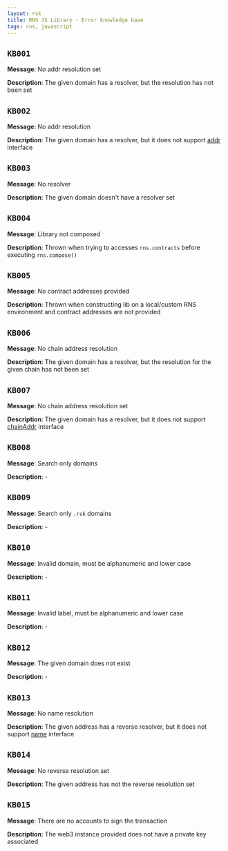 ```yaml
---
layout: rsk
title: RNS JS Library - Error knowledge base
tags: rns, javascript
---
```


## `KB001`

**Message**: No addr resolution set

**Description**: The given domain has a resolver, but the resolution has not been set

## `KB002`

**Message**: No addr resolution

**Description**: The given domain has a resolver, but it does not support [addr](/rif/rns/architecture/Resolver/#addr) interface

## `KB003`

**Message**: No resolver

**Description**: The given domain doesn't have a resolver set

## `KB004`

**Message**: Library not composed

**Description**: Thrown when trying to accesses `rns.contracts` before executing `rns.compose()`

## `KB005`

**Message**: No contract addresses provided

**Description**: Thrown when constructing lib on a local/custom RNS environment and contract addresses are not provided

## `KB006`

**Message**: No chain address resolution

**Description**: The given domain has a resolver, but the resolution for the given chain has not been set

## `KB007`

**Message**: No chain address resolution set

**Description**: The given domain has a resolver, but it does not support [chainAddr](/rif/rns/architecture/MultiCryptoResolver) interface

## `KB008`

**Message**: Search only domains

**Description**: -

## `KB009`

**Message**: Search only `.rsk` domains

**Description**: -

## `KB010`

**Message**: Invalid domain, must be alphanumeric and lower case

**Description**: -

## `KB011`

**Message**: Invalid label, must be alphanumeric and lower case

**Description**: -

## `KB012`

**Message**: The given domain does not exist

**Description**: -

## `KB013`

**Message**: No name resolution

**Description**: The given address has a reverse resolver, but it does not support [name](/rif/rns/architecture/NameResolver#name) interface

## `KB014`

**Message**: No reverse resolution set

**Description**: The given address has not the reverse resolution set

## `KB015`

**Message**: There are no accounts to sign the transaction

**Description**: The web3 instance provided does not have a private key associated
